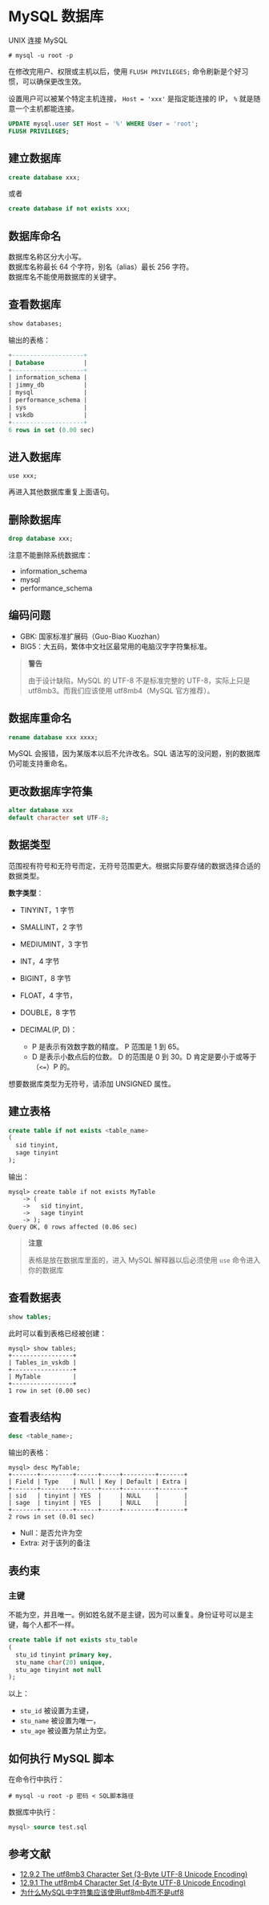 # MySQL 数据库


UNIX 连接 MySQL

```shell
# mysql -u root -p
```

在修改完用户、权限或主机以后，使用 `FLUSH PRIVILEGES;` 命令刷新是个好习惯，可以确保更改生效。

设置用户可以被某个特定主机连接， `Host = 'xxx'` 是指定能连接的 IP， `%` 就是随意一个主机都能连接。

```sql
UPDATE mysql.user SET Host = '%' WHERE User = 'root';
FLUSH PRIVILEGES;
```

## 建立数据库

```sql
create database xxx;
```

或者

```sql
create database if not exists xxx;
```

## 数据库命名

数据库名称区分大小写。  
数据库名称最长 64 个字符，别名（alias）最长 256 字符。  
数据库名不能使用数据库的关键字。

## 查看数据库

```sql
show databases;
```

输出的表格：

```sql
+--------------------+
| Database           |
+--------------------+
| information_schema |
| jimmy_db           |
| mysql              |
| performance_schema |
| sys                |
| vskdb              |
+--------------------+
6 rows in set (0.00 sec)
```

## 进入数据库

`use xxx;`

再进入其他数据库重复上面语句。

## 删除数据库

```sql
drop database xxx;
```

注意不能删除系统数据库：

- information_schema
- mysql
- performance_schema

## 编码问题

- GBK: 国家标准扩展码（Guo-Biao Kuozhan）  
- BIG5：大五码，繁体中文社区最常用的电脑汉字字符集标准。

>**警告**
>
>由于设计缺陷，MySQL 的 UTF-8 不是标准完整的 UTF-8，实际上只是 utf8mb3。而我们应该使用 utf8mb4（MySQL 官方推荐）。

## 数据库重命名

```sql
rename database xxx xxxx;
```

MySQL 会报错，因为某版本以后不允许改名。SQL 语法写的没问题，别的数据库仍可能支持重命名。

## 更改数据库字符集

```sql
alter database xxx
default character set UTF-8;
```

## 数据类型

范围视有符号和无符号而定，无符号范围更大。根据实际要存储的数据选择合适的数据类型。

**数字类型**：

- TINYINT，1 字节
- SMALLINT，2 字节
- MEDIUMINT，3 字节
- INT，4 字节
- BIGINT，8 字节

- FLOAT，4 字节，
- DOUBLE，8 字节
- DECIMAL(P, D)：  
  - P 是表示有效数字数的精度。 P 范围是 1 到 65。  
  - D 是表示小数点后的位数。 D 的范围是 0 到 30。D 肯定是要小于或等于（`<=`）P 的。

想要数据库类型为无符号，请添加 UNSIGNED 属性。

## 建立表格

```sql
create table if not exists <table_name>
(
  sid tinyint,
  sage tinyint
);
```

输出：

```
mysql> create table if not exists MyTable
    -> (
    ->   sid tinyint,
    ->   sage tinyint
    -> );
Query OK, 0 rows affected (0.06 sec)
```

>**注意**
>
>表格是放在数据库里面的，进入 MySQL 解释器以后必须使用 `use` 命令进入你的数据库

## 查看数据表

```sql
show tables;
```

此时可以看到表格已经被创建：

```
mysql> show tables;
+-----------------+
| Tables_in_vskdb |
+-----------------+
| MyTable         |
+-----------------+
1 row in set (0.00 sec)
```

## 查看表结构

```sql
desc <table_name>;
```

输出的表格：

```
mysql> desc MyTable;
+-------+---------+------+-----+---------+-------+
| Field | Type    | Null | Key | Default | Extra |
+-------+---------+------+-----+---------+-------+
| sid   | tinyint | YES  |     | NULL    |       |
| sage  | tinyint | YES  |     | NULL    |       |
+-------+---------+------+-----+---------+-------+
2 rows in set (0.01 sec)
```

- Null：是否允许为空  
- Extra: 对于该列的备注

## 表约束

### 主键

不能为空，并且唯一。例如姓名就不是主键，因为可以重复。身份证号可以是主键，每个人都不一样。

```sql
create table if not exists stu_table
(
  stu_id tinyint primary key,
  stu_name char(20) unique,
  stu_age tinyint not null
);
```

以上：

- `stu_id` 被设置为主键，  
- `stu_name` 被设置为唯一，  
- `stu_age` 被设置为禁止为空。

## 如何执行 MySQL 脚本

在命令行中执行：

```shell
# mysql -u root -p 密码 < SQL脚本路径
```

数据库中执行：

```sql
mysql> source test.sql
```

## 参考文献

- [12.9.2 The utf8mb3 Character Set (3-Byte UTF-8 Unicode Encoding)](https://dev.mysql.com/doc/refman/8.4/en/charset-unicode-utf8mb3.html)
- [12.9.1 The utf8mb4 Character Set (4-Byte UTF-8 Unicode Encoding)](https://dev.mysql.com/doc/refman/8.4/en/charset-unicode-utf8mb4.html)
- [为什么MySQL中字符集应该使用utf8mb4而不是utf8](https://www.csudata.com/csu_article/10109)
